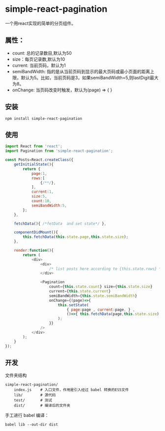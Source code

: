# simple-react-pagination

一个用react实现的简单的分页组件。

## 属性：
     
* count: 总的记录数目,默认为50
* size：每页记录数,默认为10
* current: 当前页码，默认为1
* semiBandWidth: 指的是从当前页码到显示的最大页码或最小页面的距离上限，默认为5。比如，当前页码是3，如果semiBandWidth=5,则lastDigit最大为8。
* onChange:  当页码改变时触发，默认为(page) => { }

## 安装

```
npm install simple-react-pagination
```

## 使用

```JavaScript
import React from 'react';
import Pagination from 'simple-react-pagination';

const Posts=React.createClass({
    getInitialState(){
        return {
            page:1,
            rows:[
                {/**/},
            ],
            current:1,
            size:5,
            count:10,
            semiBandWidth:5,
        };
    },

    fetchData(){ /*fetData  and set state*/ },

    componentDidMount(){
        this.fetchData(this.state.page,this.state.size);
    },

    render:function(){
        return (
            <div>
                <div>
                    /* list posts here according to {this.state.rows} */
                </div>

                <Pagination 
                    count={this.state.count} size={this.state.size} 
                    current={this.state.current} 
                    semiBandWidth={this.state.semiBandWidth} 
                    onChange={(page)=>{ 
                        this.setState(
                            { page:page , current:page, } ,
                            ()=>{ this.fetchData(page,this.state.size) }
                        );
                    }}
                />                
            </div>
        );
    }
});
```

## 开发

文件夹结构
```
simple-react-pagination/
    index.js    # 入口文件，作用是引入经过 babel 转换的ES5文件
    lib/        # 源代码
    test/       # 测试 
    dist/       # 编译后的文件夹
```

手工进行 babel 编译：
```
babel lib --out-dir dist 
```